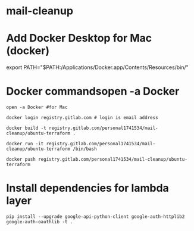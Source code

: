 # mail-cleanup

# Add Docker Desktop for Mac (docker)

export PATH="$PATH:/Applications/Docker.app/Contents/Resources/bin/"

# Docker commandsopen -a Docker

```
open -a Docker #for Mac

docker login registry.gitlab.com # login is email address

docker build -t registry.gitlab.com/personal1741534/mail-cleanup/ubuntu-terraform .

docker run -it registry.gitlab.com/personal1741534/mail-cleanup/ubuntu-terraform /bin/bash

docker push registry.gitlab.com/personal1741534/mail-cleanup/ubuntu-terraform
```

# Install dependencies for lambda layer

```
pip install --upgrade google-api-python-client google-auth-httplib2 google-auth-oauthlib -t .
```
